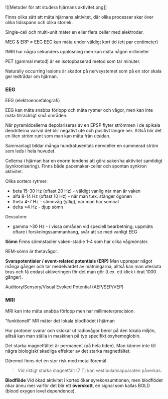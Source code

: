 ![[Metoder för att studera hjärnans aktivitet.png]]

Finns olika sätt att mäta hjärnans aktivitet, där olika processer sker över olika tidsspann och olika storlek.

Single-cell och multi-unit mäter en eller flera celler med elektroder.

MEG & ERP = EEG
EEG kan mäta under väldigt kort tid (ett par centimeter)

fMRI har några sekunders upplösning men kan mäta någon millimeter

PET (gammal metod) är en isotopbaserad metod som tar minuter.

Naturally occurring lesions är skador på nervsystemet som på en stor skala ger ledtrådar om hjärnan.

### EEG
EEG (elektroencefalografi)

EEG kan mäta snabba förlopp och mäta rytmer och vågor, men kan inte mäta tillräckligt små områden.

När pyramidcellerna depolariseras av en EPSP flyter strömmen i de apikala dendriterna varvid det blir negativt ute och positivt längre ner. Alltså blir det en liten ström runt som man kan mäta från utsidan.

Sammanlagt bildar många hundratusentals nervceller en summerad ström som leds i hela huvudet.

Cellerna i hjärnan har en enorm tendens att göra saker/ha aktivitet samtidigt (synkronisering). Finns både pacemaker-celler och spontan synkron aktivitet.

Olika sorters rytmer:
- beta 15-30 Hz (oftast 20 Hz) - väldigt vanlig när man är vaken
- alfa 8-14 Hz (oftast 10 Hz) - när man t.ex. stänger ögonen
- theta 4-7 Hz - sömnvåg (ytlig), när man har somnat
- delta <4 Hz - djup sömn

Dessutom:
- gamma >30 Hz - i vissa områden vid speciell bearbetning; uppmäts oftare i forskningssammanhang, svår att se med vanligt EEG

**Sömn**
Finns sömnstadier vaken-stadie 1-4 som har olika vågmönster.

REM-sömn är thetavågor.

**Svarspotentialer / event-related potentials (ERP)**
Man upprepar något många gånger och tar medelvärdet av mätningarna, alltså kan man utesluta brus och få endast aktiveringen för det man gör (t.ex. ett klick i örat 1000 gånger).

Auditory/Sensory/Visual Evoked Potential (AEP/SEP/VEP)
### MRI
MRI kan inte mäta snabba förlopp men har millimeterprecision.

"funktionell" MR mäter det lokala blodflödet i hjärnan

Hur protoner svarar och skickar ut radiovågor beror på den lokala miljön, alltså kan man ställa in maskinen på typ specifikt oxyhemoglobin.

Det starka magnetfältet är permanent (på hela tiden). Man känner inte till några biologiskt skadliga effekter av det starka magnetfältet.

Däremot finns det en stor risk med metallföremål

> Vid riktigt starka magnetfält (7 T) kan vestibularisapparaten påverkas.

**Blodflöde**
Vid ökad aktivitet i kortex ökar syrekonsumtionen, men blodflödet ökar ännu mer varför det blir ett **överskott**, en signal som kallas BOLD (blood oxygen level dependence).


